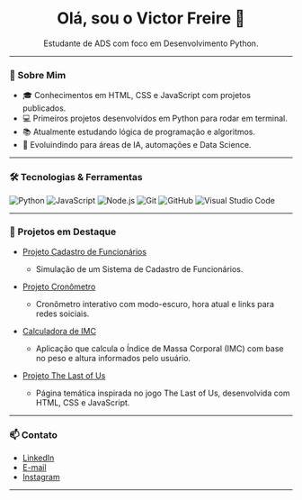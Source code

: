 <h1 align="center">Olá, sou o Victor Freire 👋</h1>

<p align="center">
  Estudante de ADS com foco em Desenvolvimento Python.
</p>

---

### 🚀 Sobre Mim

- 🎓 Conhecimentos em HTML, CSS e JavaScript com projetos publicados.
- 💻 Primeiros projetos desenvolvidos em Python para rodar em terminal.
- 📚 Atualmente estudando lógica de programação e algoritmos.
- 🎯 Evoluindindo para áreas de IA, automações e Data Science.

---

### 🛠️ Tecnologias & Ferramentas

![Python](https://img.shields.io/badge/-Python-333333?style=flat&logo=python)
![JavaScript](https://img.shields.io/badge/-JavaScript-333333?style=flat&logo=javascript)
![Node.js](https://img.shields.io/badge/-Node.js-333333?style=flat&logo=node.js)
![Git](https://img.shields.io/badge/-Git-333333?style=flat&logo=git)
![GitHub](https://img.shields.io/badge/-GitHub-333333?style=flat&logo=github)
![Visual Studio Code](https://img.shields.io/badge/-VS_Code-333333?style=flat&logo=visual-studio-code)

---

### 📌 Projetos em Destaque

- [Projeto Cadastro de Funcionários](https://github.com/victorfreireavfs/projeto_cadastro_funcionarios)
  - Simulação de um Sistema de Cadastro de Funcionários.

- [Projeto Cronômetro](https://github.com/victorfreireavfs/projeto-cronometro)
  - Cronômetro interativo com modo-escuro, hora atual e links para redes soiciais.

- [Calculadora de IMC](https://github.com/victorfreireavfs/projeto-calculadora-imc)
  - Aplicação que calcula o Índice de Massa Corporal (IMC) com base no peso e altura informados pelo usuário.
  

- [Projeto The Last of Us](https://github.com/victorfreireavfs/projeto-the-last-of-us)
  - Página temática inspirada no jogo The Last of Us, desenvolvida com HTML, CSS e JavaScript.

---

### 📫 Contato

- [LinkedIn](https://www.linkedin.com/in/ant%C3%B4nio-victor-freire/)
- [E-mail](mailto:victoravfs@gmail.com)
- [Instagram](https://www.instagram.com/victor.freire?igsh=emZsNDdkbjJ3eDQ5)

---